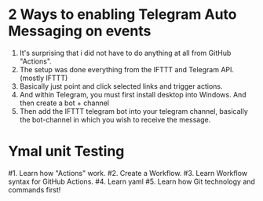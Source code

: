 <h1>2 Ways to enabling Telegram Auto Messaging on events</h1>

1. It's surprising that i did not have to do anything at all from GitHub "Actions".
2. The setup was done everything from the IFTTT and Telegram API. (mostly IFTTT)
3. Basically just point and click selected links and trigger actions.
4. And within Telegram, you must first install desktop into Windows. And then create a bot + channel
5. Then add the IFTTT telegram bot into your telegram channel, basically the bot-channel in which you wish to receive the message.


<h1> Ymal unit Testing </h1>
#1. Learn how "Actions" work. 
#2. Create a Workflow.
#3. Learn Workflow syntax for GitHub Actions.
#4. Learn yaml
#5. Learn how Git technology and commands first!
